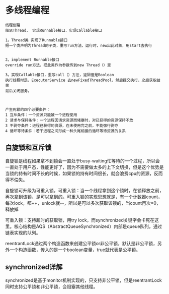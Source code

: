 # 多线程编程

```text
线程创建
继承Thread， 实现Runnable接口，实现Callable接口

1。Thread类 实现了Runnable接口
把一个类声明为Thread的子类，重写run方法，运行时，new出此对象，用start去执行


2。implement Runnable接口
override run方法，把此类作为参数传到new Thread（）里

3。实现Callable接口，重写call（）方法，返回值是Boolean
执行线程时是，ExecutorService 去newFixedThreadPool，然后提交执行，之后获取结果
最后关闭服务。



产生死锁的四个必要条件：
1 互斥条件：一个资源只能被一个进程使用
2 请求与保持条件：一个进程因请求资源而堵塞时，对已获得的资源保持不放
3 不剥夺条件：进程已获得的资源，在未使用完之前，不能强行剥夺
4 循环等待条件：若干进程之间形成一种头尾相接的循环等待资源的关系

```

## 自旋锁和互斥锁

自旋锁是线程如果拿不到锁会一直处于busy-waiting忙等待的一个过程，所以会一直处于用户态，性能更好了，因为不需要做太多的上下文切换，但是这个优势是当锁的持有时间不长的时候，如果锁的持有时间很长，就会浪费cpu的资源，反而得不偿失。

自旋锁可升级为可重入锁，可重入锁：当一个线程拿到这个锁时，在锁释放之前，再次拿到该锁，是可以拿到的。可重入锁的实现思想就是，有一个计数器count，每次lock，都++，unlock就--，所以是可以多次获取该锁的，当count再次=0，释放掉

可重入锁：支持超时的获取锁，用try lock，而synchronized关键字会卡死在这里。核心结构是AQS（AbstractQueueSynchronized）内部是queue队列，通过链表实现的队列。

reentrantLock通过两个构造函数来创建公平锁or非公平锁，默认是非公平锁，另外一个构造函数，传入的是一个boolean变量，true就代表是公平锁。





## synchronized详解

synchronized是基于monitor机制实现的，只支持非公平锁，但是reentrantLock同时支持公平锁和非公平锁，会阻塞其他线程。



 


